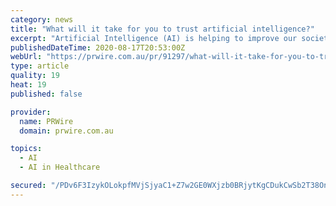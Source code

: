 ```yaml
---
category: news
title: "What will it take for you to trust artificial intelligence?"
excerpt: "Artificial Intelligence (AI) is helping to improve our society, enhance Australia’s wellbeing, improve environmental sustainability and create a more equitable, inclusive and fair society. But as we work to reshape government delivery with AI,"
publishedDateTime: 2020-08-17T20:53:00Z
webUrl: "https://prwire.com.au/pr/91297/what-will-it-take-for-you-to-trust-artificial-intelligence"
type: article
quality: 19
heat: 19
published: false

provider:
  name: PRWire
  domain: prwire.com.au

topics:
  - AI
  - AI in Healthcare

secured: "/PDv6F3IzykOLokpfMVjSjyaC1+Z7w2GE0WXjzb0BRjytKgCDukCwSb2T38OnMO+uGFf1I5RHCU0AhHprq/nNAqgjVi4Vf95ZBMBd2G6SXKuwU/qk0ZCg3YqqHXDebOVUvGWjxFoyC1q8BAoa1YZmgsIVMaoCrUG9r0uJwx/tcRoDpRMLmzR2bp9USWZis47pmzLXPH3w3wOKJCXDMnz2/S5HNmR+tYEqAz41CoP1qId+17bhv2ccnDp+w6eQQ0V3JtLYpV9lcN3TbmCgsn1dJamOJOVCYmEvC2v0vT9kuMupn7I3pJ0D8UY9ME5OoyZO9Tdtx26P+Ls6c4D/9SLCA==;9R8CbpmkmOethFO7a/jOQw=="
---
```


